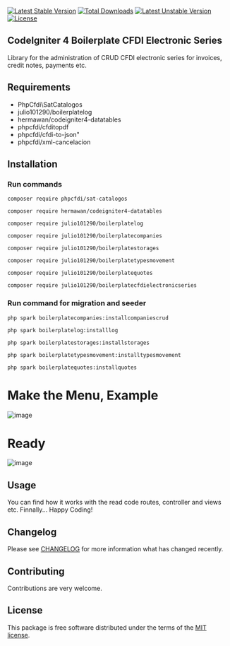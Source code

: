 [![Latest Stable Version](https://poser.okvpn.org/julio101290/boilerplatecfdielectronicseries/v/stable)](https://packagist.org/packages/julio101290/boilerplatecfdielectronicseries) [![Total Downloads](https://poser.okvpn.org/julio101290/boilerplatecfdielectronicseries/downloads)](https://packagist.org/packages/julio101290/boilerplatecfdielectronicseries) [![Latest Unstable Version](https://poser.okvpn.org/julio101290/boilerplatecfdielectronicseries/v/unstable)](https://packagist.org/packages/julio101290/boilerplatecfdielectronicseries) [![License](https://poser.okvpn.org/julio101290/boilerplatecfdielectronicseries/license)](https://packagist.org/packages/julio101290/boilerplatecfdielectronicseries)

## CodeIgniter 4 Boilerplate CFDI Electronic Series
Library for the administration of CRUD CFDI electronic series for invoices, credit notes, payments etc.

## Requirements
* PhpCfdi\SatCatalogos
* julio101290/boilerplatelog
* hermawan/codeigniter4-datatables
* phpcfdi/cfditopdf
* phpcfdi/cfdi-to-json"
* phpcfdi/xml-cancelacion

## Installation

### Run commands
	
 	composer require phpcfdi/sat-catalogos

   	composer require hermawan/codeigniter4-datatables

    composer require julio101290/boilerplatelog

	composer require julio101290/boilerplatecompanies

  	composer require julio101290/boilerplatestorages

	composer require julio101290/boilerplatetypesmovement

	composer require julio101290/boilerplatequotes

	composer require julio101290/boilerplatecfdielectronicseries


### Run command for migration and seeder

	php spark boilerplatecompanies:installcompaniescrud

 	php spark boilerplatelog:installlog

  	php spark boilerplatestorages:installstorages

	php spark boilerplatetypesmovement:installtypesmovement

	php spark boilerplatequotes:installquotes
	

# Make the Menu, Example

![image](https://github.com/user-attachments/assets/e4a13d86-c714-4237-b29e-adb5616b7283)



# Ready

![image](https://github.com/user-attachments/assets/34038a0e-533b-466e-bd4d-21ee439dad05)



Usage
-----
You can find how it works with the read code routes, controller and views etc. Finnally... Happy Coding!

Changelog
--------
Please see [CHANGELOG](CHANGELOG.md) for more information what has changed recently.

Contributing
------------
Contributions are very welcome.

License
-------

This package is free software distributed under the terms of the [MIT license](LICENSE.md).
